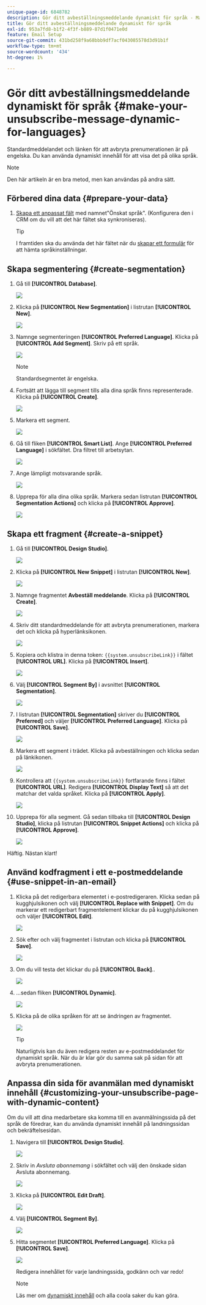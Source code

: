 ```yaml
---
unique-page-id: 6848782
description: Gör ditt avbeställningsmeddelande dynamiskt för språk - Marketo Docs - produktdokumentation
title: Gör ditt avbeställningsmeddelande dynamiskt för språk
exl-id: 953a7fd8-b1f2-4f3f-b889-87d1f0471e0d
feature: Email Setup
source-git-commit: 431bd258f9a68bbb9df7acf043085578d3d91b1f
workflow-type: tm+mt
source-wordcount: '434'
ht-degree: 1%

---
```


# Gör ditt avbeställningsmeddelande dynamiskt för språk {#make-your-unsubscribe-message-dynamic-for-languages}

Standardmeddelandet och länken för att avbryta prenumerationen är på engelska. Du kan använda dynamiskt innehåll för att visa det på olika språk.

>[!NOTE]
>
>Den här artikeln är en bra metod, men kan användas på andra sätt.

## Förbered dina data {#prepare-your-data}

1. [Skapa ett anpassat fält](/help/marketo/product-docs/administration/field-management/create-a-custom-field-in-marketo.md) med namnet&quot;Önskat språk&quot;. (Konfigurera den i CRM om du vill att det här fältet ska synkroniseras).

   >[!TIP]
   >
   >I framtiden ska du använda det här fältet när du [skapar ett formulär](/help/marketo/product-docs/demand-generation/forms/creating-a-form/create-a-form.md) för att hämta språkinställningar.

## Skapa segmentering {#create-segmentation}

1. Gå till **[!UICONTROL Database]**.

   ![](assets/make-your-unsubscribe-message-dynamic-for-languages-1.png)

1. Klicka på **[!UICONTROL New Segmentation]** i listrutan **[!UICONTROL New]**.

   ![](assets/make-your-unsubscribe-message-dynamic-for-languages-2.png)

1. Namnge segmenteringen **[!UICONTROL Preferred Language]**. Klicka på **[!UICONTROL Add Segment]**. Skriv på ett språk.

   ![](assets/make-your-unsubscribe-message-dynamic-for-languages-3.png)

   >[!NOTE]
   >
   >Standardsegmentet är engelska.

1. Fortsätt att lägga till segment tills alla dina språk finns representerade. Klicka på **[!UICONTROL Create]**.

   ![](assets/make-your-unsubscribe-message-dynamic-for-languages-4.png)

1. Markera ett segment.

   ![](assets/make-your-unsubscribe-message-dynamic-for-languages-5.png)

1. Gå till fliken **[!UICONTROL Smart List]**. Ange **[!UICONTROL Preferred Language]** i sökfältet. Dra filtret till arbetsytan.

   ![](assets/make-your-unsubscribe-message-dynamic-for-languages-6.png)

1. Ange lämpligt motsvarande språk.

   ![](assets/make-your-unsubscribe-message-dynamic-for-languages-7.png)

1. Upprepa för alla dina olika språk. Markera sedan listrutan **[!UICONTROL Segmentation Actions]** och klicka på **[!UICONTROL Approve]**.

   ![](assets/make-your-unsubscribe-message-dynamic-for-languages-8.png)

## Skapa ett fragment {#create-a-snippet}

1. Gå till **[!UICONTROL Design Studio]**.

   ![](assets/make-your-unsubscribe-message-dynamic-for-languages-9.png)

1. Klicka på **[!UICONTROL New Snippet]** i listrutan **[!UICONTROL New]**.

   ![](assets/make-your-unsubscribe-message-dynamic-for-languages-10.png)

1. Namnge fragmentet **Avbeställ meddelande**. Klicka på **[!UICONTROL Create]**.

   ![](assets/make-your-unsubscribe-message-dynamic-for-languages-11.png)

1. Skriv ditt standardmeddelande för att avbryta prenumerationen, markera det och klicka på hyperlänksikonen.

   ![](assets/make-your-unsubscribe-message-dynamic-for-languages-12.png)

1. Kopiera och klistra in denna token: `{{system.unsubscribeLink}}` i fältet **[!UICONTROL URL]**. Klicka på **[!UICONTROL Insert]**.

   ![](assets/make-your-unsubscribe-message-dynamic-for-languages-13.png)

1. Välj **[!UICONTROL Segment By]** i avsnittet **[!UICONTROL Segmentation]**.

   ![](assets/make-your-unsubscribe-message-dynamic-for-languages-14.png)

1. I listrutan **[!UICONTROL Segmentation]** skriver du **[!UICONTROL Preferred]** och väljer **[!UICONTROL Preferred Language]**. Klicka på **[!UICONTROL Save]**.

   ![](assets/make-your-unsubscribe-message-dynamic-for-languages-15.png)

1. Markera ett segment i trädet. Klicka på avbeställningen och klicka sedan på länkikonen.

   ![](assets/make-your-unsubscribe-message-dynamic-for-languages-16.png)

1. Kontrollera att `{{system.unsubscribeLink}}` fortfarande finns i fältet **[!UICONTROL URL]**. Redigera **[!UICONTROL Display Text]** så att det matchar det valda språket. Klicka på **[!UICONTROL Apply]**.

   ![](assets/make-your-unsubscribe-message-dynamic-for-languages-17.png)

1. Upprepa för alla segment. Gå sedan tillbaka till **[!UICONTROL Design Studio]**, klicka på listrutan **[!UICONTROL Snippet Actions]** och klicka på **[!UICONTROL Approve]**.

   ![](assets/make-your-unsubscribe-message-dynamic-for-languages-18.png)

Häftig. Nästan klart!

## Använd kodfragment i ett e-postmeddelande {#use-snippet-in-an-email}

1. Klicka på det redigerbara elementet i e-postredigeraren. Klicka sedan på kugghjulsikonen och välj **[!UICONTROL Replace with Snippet]**. Om du markerar ett redigerbart fragmentelement klickar du på kugghjulsikonen och väljer **[!UICONTROL Edit]**.

   ![](assets/make-your-unsubscribe-message-dynamic-for-languages-19.png)

1. Sök efter och välj fragmentet i listrutan och klicka på **[!UICONTROL Save]**.

   ![](assets/make-your-unsubscribe-message-dynamic-for-languages-20.png)

1. Om du vill testa det klickar du på **[!UICONTROL Back]**..

   ![](assets/make-your-unsubscribe-message-dynamic-for-languages-21.png)

1. ...sedan fliken **[!UICONTROL Dynamic]**.

   ![](assets/make-your-unsubscribe-message-dynamic-for-languages-22.png)

1. Klicka på de olika språken för att se ändringen av fragmentet.

   ![](assets/make-your-unsubscribe-message-dynamic-for-languages-23.png)

   >[!TIP]
   >
   >Naturligtvis kan du även redigera resten av e-postmeddelandet för dynamiskt språk. När du är klar gör du samma sak på sidan för att avbryta prenumerationen.

## Anpassa din sida för avanmälan med dynamiskt innehåll {#customizing-your-unsubscribe-page-with-dynamic-content}

Om du vill att dina medarbetare ska komma till en avanmälningssida på det språk de föredrar, kan du använda dynamiskt innehåll på landningssidan och bekräftelsesidan.

1. Navigera till **[!UICONTROL Design Studio]**.

   ![](assets/make-your-unsubscribe-message-dynamic-for-languages-24.png)

1. Skriv in _Avsluta abonnemang_ i sökfältet och välj den önskade sidan Avsluta abonnemang.

   ![](assets/make-your-unsubscribe-message-dynamic-for-languages-25.png)

1. Klicka på **[!UICONTROL Edit Draft]**.

   ![](assets/make-your-unsubscribe-message-dynamic-for-languages-26.png)

1. Välj **[!UICONTROL Segment By]**.

   ![](assets/make-your-unsubscribe-message-dynamic-for-languages-27.png)

1. Hitta segmentet **[!UICONTROL Preferred Language]**. Klicka på **[!UICONTROL Save]**.

   ![](assets/make-your-unsubscribe-message-dynamic-for-languages-28.png)

   Redigera innehållet för varje landningssida, godkänn och var redo!

   >[!NOTE]
   >
   >Läs mer om [dynamiskt innehåll](/help/marketo/product-docs/personalization/segmentation-and-snippets/segmentation/understanding-dynamic-content.md) och alla coola saker du kan göra.
